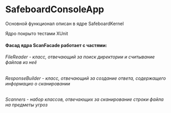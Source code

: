 # SafeboardConsoleApp
Основной функционал описан в ядре SafeboardKernel

Ядро покрыто тестами XUnit

#### Фасад ядра ScanFacade работает с частями:
###### FileReader - класс, отвечающий за поиск директории и считывание файлов из неё
###### ResponseBuilder - класс, отвечающий за создание ответа, содержащего информацио о сканировании
###### Scanners - набор классов, отвечающих за сканирование строки файла на предметы угроз

